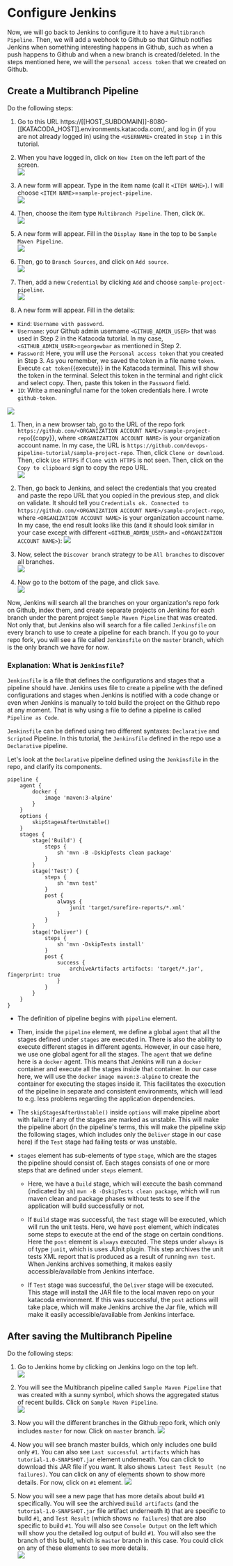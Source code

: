 # Configure Jenkins

Now, we will go back to Jenkins to configure it to have a `Multibranch Pipeline`. Then, we will add a webhook to Github so that Github notifies Jenkins when something interesting happens in Github, such as when a push happens to Github and when a new branch is created/deleted. In the steps mentioned here, we will the `personal access token` that we created on Github.

## Create a Multibranch Pipeline

Do the following steps:

1. Go to this URL https://[[HOST_SUBDOMAIN]]-8080-[[KATACODA_HOST]].environments.katacoda.com/, and log in (if you are not already logged in) using the `<USERNAME>` created in `Step 1` in this tutorial.

1. When you have logged in, click on `New Item` on the left part of the screen.  
![](./assets/new_item.png)

1. A new form will appear. Type in the item name (call it `<ITEM NAME>`). I will choose `<ITEM NAME>`=`sample-project-pipeline`.  
![](./assets/pipeline_name.png)

1. Then, choose the item type `Multibranch Pipeline`. Then, click `OK`.  
![](./assets/pipeline_type.png)

1. A new form will appear. Fill in the `Display Name` in the top to be `Sample Maven Pipeline`.  
![](./assets/display_name.png)

1. Then, go to `Branch Sources`, and click on `Add source`.  
![](./assets/branch_source.png)

1. Then, add a new `Credential` by clicking `Add` and choose `sample-project-pipeline`.  
![](./assets/credentials.png)

1. A new form will appear. Fill in the details:
  * `Kind`: `Username with password`.
  * `Username`: your Github admin username `<GITHUB_ADMIN_USER>` that was used in Step 2 in the Katacoda tutorial. In my case, `<GITHUB_ADMIN_USER>`=`georgewbar` as mentioned in Step 2.
  * `Password`: Here, you will use the `Personal access token` that you created in Step 3. As you remember, we saved the token in a file name `token`. Execute `cat token`{{execute}} in the Katacoda terminal. This will show the token in the terminal. Select this token in the terminal and right click and select copy. Then, paste this token in the `Password` field.
  * `ID`: Write a meaningful name for the token credentials here. I wrote `github-token`.  

  ![](./assets/credentials_form.png)

1. Then, in a new browser tab, go to the URL of the repo fork `https://github.com/<ORGANIZATION ACCOUNT NAME>/sample-project-repo`{{copy}}, where `<ORGANIZATION ACCOUNT NAME>` is your organization account name. In my case, the URL is `https://github.com/devops-pipeline-tutorial/sample-project-repo`. Then, click `Clone or download`. Then, click `Use HTTPS` if `Clone with HTTPS` is not seen. Then, click on the `Copy to clipboard` sign to copy the repo URL.  
![](./assets/clone_form.png)

1. Then, go back to Jenkins, and select the credentials that you created and paste the repo URL that you copied in the previous step, and click on validate. It should tell you `Credentials ok. Connected to https://github.com/<ORGANIZATION ACCOUNT NAME>/sample-project-repo`, where `<ORGANIZATION ACCOUNT NAME>` is your organization account name. In my case, the end result looks like this (and it should look similar in your case except with different `<GITHUB_ADMIN_USER>` and `<ORGANIZATION ACCOUNT NAME>`):
![](./assets/validate.png)

1. Now, select the `Discover branch` strategy to be `All branches` to discover all branches.  
![](./assets/branches_strat.png)

1. Now go to the bottom of the page, and click `Save`.  
![](./assets/save_button.png)

Now, Jenkins will search all the branches on your organization's repo fork on Github, index them, and create separate projects on Jenkins for each branch under the parent project `Sample Maven Pipeline` that was created. Not only that, but Jenkins also will search for a file called `Jenkinsfile` on every branch to use to create a pipeline for each branch. If you go to your repo fork, you will see a file called `Jenkinsfile` on the `master` branch, which is the only branch we have for now.

### Explanation: What is `Jenkinsfile`?
`Jenkinsfile` is a file that defines the configurations and stages that a pipeline should have. Jenkins uses file to create a pipeline with the defined configurations and stages when Jenkins is notified with a code change or even when Jenkins is manually to told build the project on the Github repo at any moment. That is why using a file to define a pipeline is called `Pipeline as Code`.

`Jenkinsfile` can be defined using two different syntaxes: `Declarative` and `Scripted` Pipeline. In this tutorial, the `Jenkinsfile` defined in the repo use a `Declarative` pipeline.

Let's look at the `Declarative` pipeline defined using the `Jenkinsfile` in the repo, and clarify its components.

```
pipeline {
    agent {
        docker {
            image 'maven:3-alpine'
        }
    }
    options {
        skipStagesAfterUnstable()
    }
    stages {
        stage('Build') {
            steps {
                sh 'mvn -B -DskipTests clean package'
            }
        }
        stage('Test') {
            steps {
                sh 'mvn test'
            }
            post {
                always {
                    junit 'target/surefire-reports/*.xml'
                }
            }
        }
        stage('Deliver') {
            steps {
                sh 'mvn -DskipTests install'
            }
            post {
                success {
                    archiveArtifacts artifacts: 'target/*.jar', fingerprint: true
                }
            }
        }
    }
}
```

* The definition of pipeline begins with `pipeline` element.

* Then, inside the `pipeline` element, we define a global `agent` that all the stages defined under `stages` are executed in. There is also the ability to execute different stages in different agents. However, in our case here, we use one global agent for all the stages. The `agent` that we define here is a `docker` agent. This means that Jenkins will run a `docker` container and execute all the stages inside that container. In our case here, we will use the `docker` `image maven:3-alpine` to create the container for executing the stages inside it. This facilitates the execution of the pipeline in separate and consistent environments, which will lead to e.g. less problems regarding the application dependencies.

* The `skipStagesAfterUnstable()` inside `options` will make pipeline abort with failure if any of the stages are marked as unstable. This will make the pipeline abort (in the pipeline's terms, this will make the pipeline skip the following stages, which includes only the `Deliver` stage in our case here) if the `Test` stage had failing tests or was unstable.

* `stages` element has sub-elements of type `stage`, which are the stages the pipeline should consist of. Each stages consists of one or more steps that are defined under `steps` element.

  * Here, we have a `Build` stage, which will execute the bash command (indicated by `sh`) `mvn -B -DskipTests clean package`, which will run maven clean and package phases without tests to see if the application will build successfully or not.

  * If `Build` stage was successful, the `Test` stage will be executed, which will run the unit tests. Here, we have `post` element, which indicates some steps to execute at the end of the stage on certain conditions. Here the `post` element is `always` executed. The steps under `always` is of type `junit`, which is uses JUnit plugin. This step archives the unit tests XML report that is produced as a result of running `mvn test`. When Jenkins archives something, it makes easily accessible/available from Jenkins interface.

  * If `Test` stage was successful, the `Deliver` stage will be executed. This stage will install the JAR file to the local maven repo on your katacoda environment. If this was successful, the `post` actions will take place, which will make Jenkins archive the Jar file, which will make it easily accessible/available from Jenkins interface.

## After saving the Multibranch Pipeline

Do the following steps:

1. Go to Jenkins home by clicking on Jenkins logo on the top left.  
![](./assets/jenkins_home.png)

1. You will see the Multibranch pipeline called `Sample Maven Pipeline` that was created with a sunny symbol, which shows the aggregated status of recent builds. Click on `Sample Maven Pipeline`.  
![](./assets/sample_maven_pipeline.png)

1. Now you will the different branches in the Github repo fork, which only includes `master` for now. Click on `master` branch.
![](./assets/branches.png)

1. Now you will see branch master builds, which only includes one build only `#1`. You can also see `Last successful artifacts` which has `tutorial-1.0-SNAPSHOT.jar` element underneath. You can click to download this JAR file if you want. It also shows `Latest Test Result (no failures)`. You can click on any of elements shown to show more details. For now, click on `#1` element.
![](./assets/pipeline_form_1.png)

1. Now you will see a new page that has more details about build `#1` specifically. You will see the archived `Build artifacts` (and the `tutorial-1.0-SNAPSHOT.jar` file artifact underneath it) that are specific to build `#1`, and `Test Result` (which shows `no failures`) that are also specific to build `#1`. You will also see `Console Output` on the left which will show you the detailed log output of build `#1`. You will also see the branch of this build, which is `master` branch in this case. You could click on any of these elements to see more details.  
![](./assets/build_no1.png)
